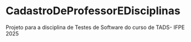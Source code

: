 # CadastroDeProfessorEDisciplinas
Projeto para a disciplina de Testes de Software do curso de TADS- IFPE 2025
